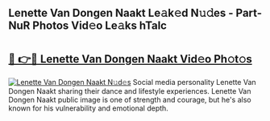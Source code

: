 ## Lenette Van Dongen Naakt Le𝚊k𝚎d N𝚞𝚍es - Part-NuR Photos Vid𝚎o Le𝚊ks hTalc

# <h2><a href="http://fb66o6w.evod.top/?m=Lenette+Van+Dongen+Naakt">🔗 👉🔴 Lenette Van Dongen Naakt Vid𝚎o Ph𝚘t𝚘s</a></h2>

[![Lenette Van Dongen Naakt N𝚞d𝚎s](https://i.imgur.com/8V9OHl7.gif)](http://fb66o6w.evod.top/?m=Lenette+Van+Dongen+Naakt)
Social media personality Lenette Van Dongen Naakt sharing their dance and lifestyle experiences. Lenette Van Dongen Naakt public image is one of strength and courage, but he's also known for his vulnerability and emotional depth. 
